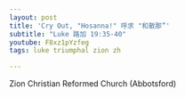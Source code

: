 ```yaml
---
layout: post
title: 'Cry Out, "Hosanna!" 呼求 "和散那”'
subtitle: "Luke 路加 19:35-40"
youtube: F8xz1pYzfeg
tags: luke triumphal zion zh

---
```

Zion Christian Reformed Church (Abbotsford)
